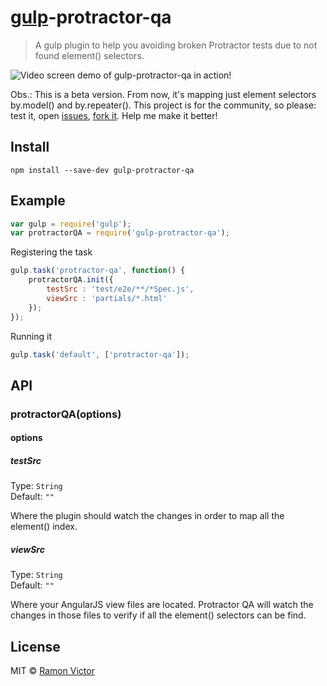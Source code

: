 # [gulp](http://gulpjs.com)-protractor-qa

> A gulp plugin to help you avoiding broken Protractor tests due to not found element() selectors.

<img src="https://raw.githubusercontent.com/ramonvictor/gulp-protractor-qa/master/assets/gulp-protractor-qa.gif" alt="Video screen demo of gulp-protractor-qa in action!">

Obs.: This is a beta version. From now, it's mapping just element selectors by.model() and by.repeater().
This project is for the community, so please: test it, open [issues](https://github.com/ramonvictor/gulp-protractor-qa/issues), [fork it](https://github.com/ramonvictor/gulp-protractor-qa/). Help me make it better! 

## Install

```
npm install --save-dev gulp-protractor-qa
```


## Example

```js
var gulp = require('gulp');
var protractorQA = require('gulp-protractor-qa');
```

Registering the task
```js
gulp.task('protractor-qa', function() {
    protractorQA.init({
        testSrc : 'test/e2e/**/*Spec.js',
        viewSrc : 'partials/*.html'
    });
});
```

Running it
```js
gulp.task('default', ['protractor-qa']);
```


## API

### protractorQA(options)

#### options

##### testSrc

Type: `String`  
Default: `""`

Where the plugin should watch the changes in order to map all the element() index.

##### viewSrc

Type: `String`  
Default: `""`

Where your AngularJS view files are located. Protractor QA will watch the changes in those files to verify if all the element() selectors can be find.


## License

MIT © [Ramon Victor](https://github.com/ramonvictor)

